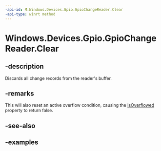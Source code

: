 ```yaml
---
-api-id: M:Windows.Devices.Gpio.GpioChangeReader.Clear
-api-type: winrt method
---
```


<!-- Method syntax.
public void GpioChangeReader.Clear()
-->

# Windows.Devices.Gpio.GpioChangeReader.Clear


## -description

Discards all change records from the reader's buffer.

## -remarks

This will also reset an active overflow condition, causing the [IsOverflowed](gpiochangereader_isoverflowed.md) property to return false.

## -see-also

## -examples

